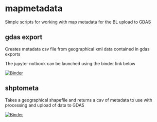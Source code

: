 # mapmetadata
Simple scripts for working with map metadata for the BL upload to GDAS

## gdas export
Creates metadata csv file from geographical xml data contained in gdas exports

The jupyter notbook can be launched using the binder link below

[![Binder](https://mybinder.org/badge_logo.svg)](https://mybinder.org/v2/gh/JoKent/mapmetadata/HEAD?urlpath=%2Fdoc%2Ftree%2Fmetadata.ipynb)

## shptometa
Takes a geographical shapefile and returns a cav of metadata to use with processing and upload of data to GDAS

[![Binder](https://mybinder.org/badge_logo.svg)](https://mybinder.org/v2/gh/JoKent/mapmetadata/HEAD?urlpath=%2Fdoc%2Ftree%2Fshptometa.ipynb)

